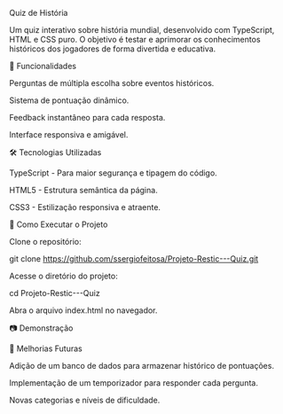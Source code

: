 Quiz de História

Um quiz interativo sobre história mundial, desenvolvido com TypeScript, HTML e CSS puro. O objetivo é testar e aprimorar os conhecimentos históricos dos jogadores de forma divertida e educativa.

🎯 Funcionalidades

Perguntas de múltipla escolha sobre eventos históricos.

Sistema de pontuação dinâmico.

Feedback instantâneo para cada resposta.

Interface responsiva e amigável.

🛠 Tecnologias Utilizadas

TypeScript - Para maior segurança e tipagem do código.

HTML5 - Estrutura semântica da página.

CSS3 - Estilização responsiva e atraente.

🚀 Como Executar o Projeto

Clone o repositório:

git clone https://github.com/ssergiofeitosa/Projeto-Restic---Quiz.git

Acesse o diretório do projeto:

cd Projeto-Restic---Quiz

Abra o arquivo index.html no navegador.

📷 Demonstração



📌 Melhorias Futuras

Adição de um banco de dados para armazenar histórico de pontuações.

Implementação de um temporizador para responder cada pergunta.

Novas categorias e níveis de dificuldade.

